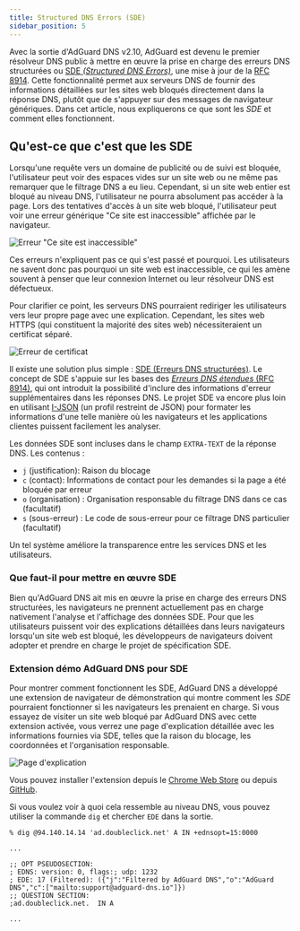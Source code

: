 ```yaml
---
title: Structured DNS Errors (SDE)
sidebar_position: 5
---
```


Avec la sortie d'AdGuard DNS v2.10, AdGuard est devenu le premier résolveur DNS public à mettre en œuvre la prise en charge des erreurs DNS structurées ou [SDE _(Structured DNS Errors)_](https://datatracker.ietf.org/doc/draft-ietf-dnsop-structured-dns-error/09/), une mise à jour de la [RFC 8914](https://datatracker.ietf.org/doc/rfc8914/). Cette fonctionnalité permet aux serveurs DNS de fournir des informations détaillées sur les sites web bloqués directement dans la réponse DNS, plutôt que de s'appuyer sur des messages de navigateur génériques. Dans cet article, nous expliquerons ce que sont les _SDE_ et comment elles fonctionnent.

## Qu'est-ce que c'est que les SDE

Lorsqu'une requête vers un domaine de publicité ou de suivi est bloquée, l'utilisateur peut voir des espaces vides sur un site web ou ne même pas remarquer que le filtrage DNS a eu lieu. Cependant, si un site web entier est bloqué au niveau DNS, l'utilisateur ne pourra absolument pas accéder à la page. Lors des tentatives d'accès à un site web bloqué, l'utilisateur peut voir une erreur générique "Ce site est inaccessible" affichée par le navigateur.

![Erreur "Ce site est inaccessible"](https://cdn.adtidy.org/content/blog/dns/dns_error.png)

Ces erreurs n'expliquent pas ce qui s'est passé et pourquoi. Les utilisateurs ne savent donc pas pourquoi un site web est inaccessible, ce qui les amène souvent à penser que leur connexion Internet ou leur résolveur DNS est défectueux.

Pour clarifier ce point, les serveurs DNS pourraient rediriger les utilisateurs vers leur propre page avec une explication. Cependant, les sites web HTTPS (qui constituent la majorité des sites web) nécessiteraient un certificat séparé.

![Erreur de certificat](https://cdn.adtidy.org/content/blog/dns/certificate_error.png?1)

Il existe une solution plus simple : [SDE (Erreurs DNS structurées)](https://datatracker.ietf.org/doc/draft-ietf-dnsop-structured-dns-error/09/). Le concept de SDE s'appuie sur les bases des [_Erreurs DNS étendues_ (RFC 8914)](https://datatracker.ietf.org/doc/rfc8914/), qui ont introduit la possibilité d'inclure des informations d'erreur supplémentaires dans les réponses DNS. Le projet SDE va encore plus loin en utilisant [I-JSON](https://www.rfc-editor.org/rfc/rfc7493) (un profil restreint de JSON) pour formater les informations d'une telle manière où les navigateurs et les applications clientes puissent facilement les analyser.

Les données SDE sont incluses dans le champ `EXTRA-TEXT` de la réponse DNS. Les contenus :

- `j` (justification): Raison du blocage
- `c` (contact): Informations de contact pour les demandes si la page a été bloquée par erreur
- `o` (organisation) : Organisation responsable du filtrage DNS dans ce cas (facultatif)
- `s` (sous-erreur) : Le code de sous-erreur pour ce filtrage DNS particulier (facultatif)

Un tel système améliore la transparence entre les services DNS et les utilisateurs.

### Que faut-il pour mettre en œuvre SDE

Bien qu'AdGuard DNS ait mis en œuvre la prise en charge des erreurs DNS structurées, les navigateurs ne prennent actuellement pas en charge nativement l'analyse et l'affichage des données SDE. Pour que les utilisateurs puissent voir des explications détaillées dans leurs navigateurs lorsqu'un site web est bloqué, les développeurs de navigateurs doivent adopter et prendre en charge le projet de spécification SDE.

### Extension démo AdGuard DNS pour SDE

Pour montrer comment fonctionnent les SDE, AdGuard DNS a développé une extension de navigateur de démonstration qui montre comment les _SDE_ pourraient fonctionner si les navigateurs les prenaient en charge. Si vous essayez de visiter un site web bloqué par AdGuard DNS avec cette extension activée, vous verrez une page d'explication détaillée avec les informations fournies via SDE, telles que la raison du blocage, les coordonnées et l'organisation responsable.

![Page d'explication](https://cdn.adtidy.org/blog/new/jlkdbaccess_blocked.png)

Vous pouvez installer l'extension depuis le [Chrome Web Store](https://chromewebstore.google.com/detail/oeinmjfnchfhaabhchfjkbdpmgeageen) ou depuis [GitHub](https://github.com/AdguardTeam/dns-sde-extension/).

Si vous voulez voir à quoi cela ressemble au niveau DNS, vous pouvez utiliser la commande `dig` et chercher `EDE` dans la sortie.

```text
% dig @94.140.14.14 'ad.doubleclick.net' A IN +ednsopt=15:0000

...

;; OPT PSEUDOSECTION:
; EDNS: version: 0, flags:; udp: 1232
; EDE: 17 (Filtered): ({"j":"Filtered by AdGuard DNS","o":"AdGuard DNS","c":["mailto:support@adguard-dns.io"]})
;; QUESTION SECTION:
;ad.doubleclick.net.  IN A

...
```
